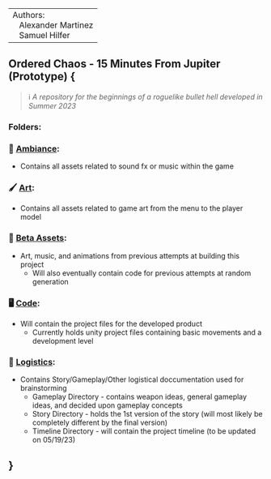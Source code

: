 
<table>
  <tr>
    <td>Authors:<br>
      &nbsp;&nbsp;&nbsp;Alexander Martinez<br>
      &nbsp;&nbsp;&nbsp;Samuel Hilfer</td>
  </tr>
</table>


## Ordered Chaos - 15 Minutes From Jupiter (Prototype) {
> :information_source: _A repository for the beginnings of a roguelike bullet hell developed in Summer 2023_<br>


### Folders: 
### 🎵 [Ambiance](https://github.com/GrowingPaigns/15-Minutes-From-Jupiter/tree/main/Ambiance): 
- Contains all assets related to sound fx or music within the game

### 🖌️ [Art](https://github.com/GrowingPaigns/15-Minutes-From-Jupiter/tree/main/Art):
- Contains all assets related to game art from the menu to the player model

### 💽 [Beta Assets](https://github.com/GrowingPaigns/15-Minutes-From-Jupiter/tree/main/Beta%20Assets):
- Art, music, and animations from previous attempts at building this project
    - Will also eventually contain code for previous attempts at random generation

### 🖥️ [Code](https://github.com/GrowingPaigns/15-Minutes-From-Jupiter/tree/main/Code):
- Will contain the project files for the developed product
    - Currently holds unity project files containing basic movements and a development level  

### 📄 [Logistics](https://github.com/GrowingPaigns/15-Minutes-From-Jupiter/tree/main/Logistics):
- Contains Story/Gameplay/Other logistical doccumentation used for brainstorming 
    - Gameplay Directory - contains weapon ideas, general gameplay ideas, and decided upon gameplay concepts
    - Story Directory - holds the 1st version of the story (will most likely be completely different by the final version)
    - Timeline Directory - will contain the project timeline (to be updated on 05/19/23)
## }
